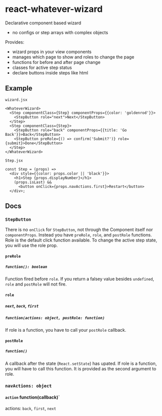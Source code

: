 # react-whatever-wizard
Declarative component based wizard
- no configs or step arrays with complex objects

Provides:
- wizard props in your view components
- manages which page to show and roles to change the page
- functions for before and after page change
- classes for active step status
- declare buttons inside steps like html

## Example
`wizard.jsx`
```
<WhateverWizard>
  <Step componentClass={Step} componentProps={{color: 'goldenrod'}}>
    <StepButton role="next">Next</StepButton>
  </Step>
  <Step componentClass={Step}>
    <StepButton role="back" componentProps={{title: 'Go Back'}}>Back</StepButton>
    <StepButton preRole={() => confirm('Submit?')} role={submit}>Done</StepButton>
  </Step>
</WhateverWizard>
```

`Step.jsx`
```
const Step = (props) =>
  <div style={{color: props.color || 'black'}}>
    <h1>Step {props.displayNumber}</h1>
    (props.isLast) &&
      <button onClick={props.navActions.first}>Restart</button>
  </div>;
```


## Docs

### `StepButton`
There is no `onClick` for `StepButton`, not through the Component itself nor `componentProps`.
Instead you have `preRole`, `role`, and `postRole` functions.
Role is the default click function available.
To change the active step state, you will use the role prop.

#### `preRole`
##### `function(): boolean`
Function fired before `role`.
If you return a falsey value besides `undefined`, `role` and `postRole` will not fire.

#### `role`
##### `next`, `back`, `first`
##### `function(actions: object, postRole: function)`
If role is a function, you have to call your `postRole` callback.

#### `postRole`
##### `function()`
A callback after the state (`React.setState`) has upated.
If role is a function, you will have to call this function.
It is provided as the second argument to role.


### `navActions: object`
#### `action` function(callback)`
actions:  `back`, `first`, `next`
